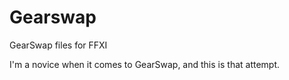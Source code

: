 # Gearswap
GearSwap files for FFXI

I'm a novice when it comes to GearSwap, and this is that attempt.
